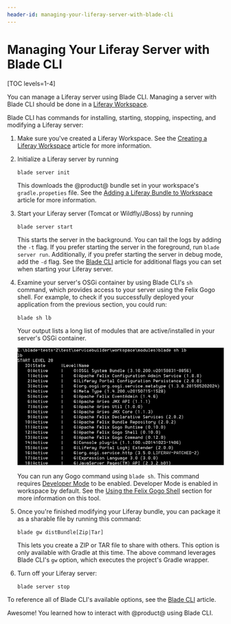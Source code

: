 ```yaml
---
header-id: managing-your-liferay-server-with-blade-cli
---
```


# Managing Your Liferay Server with Blade CLI

[TOC levels=1-4]

You can  manage a Liferay server using Blade CLI. Managing a server with Blade
CLI should be done in a 
[Liferay Workspace](/docs/7-2/reference/-/knowledge_base/reference/liferay-workspace).

Blade CLI has commands for installing, starting, stopping, inspecting, and
modifying a Liferay server:

1.  Make sure you've created a Liferay Workspace. See the
    [Creating a Liferay Workspace](/docs/7-2/reference/-/knowledge_base/reference/creating-a-liferay-workspace#blade-cli)
    article for more information.

2.  Initialize a Liferay server by running

        blade server init

    This downloads the @product@ bundle set in your workspace's
    `gradle.propeties` file. See the
    [Adding a Liferay Bundle to Workspace](/docs/7-2/reference/-/knowledge_base/reference/adding-a-liferay-bundle-to-workspace)
    article for more information.

3.  Start your Liferay server (Tomcat or Wildfly/JBoss) by running

        blade server start

    This starts the server in the background. You can tail the logs by adding
    the `-t` flag. If you prefer starting the server in the foreground, run
    `blade server run`. Additionally, if you prefer starting the server in debug
    mode, add the `-d` flag. See the
    [Blade CLI](/docs/7-2/reference/-/knowledge_base/reference/blade-cli) article for
    additional flags you can set when starting your Liferay server.

4.  Examine your server's OSGi container by using Blade CLI's `sh` command,
    which provides access to your server using the Felix Gogo shell. For
    example, to check if you successfully deployed your application from the
    previous section, you could run:

        blade sh lb

    Your output lists a long list of modules that are active/installed in your
    server's OSGi container.

    ![Figure 1: Blade CLI accesses the Gogo shell script to run the `lb` command.](../../../images/blade-sh.png)

    You can run any Gogo command using `blade sh`. This command requires
    [Developer Mode](/docs/7-2/frameworks/-/knowledge_base/frameworks/using-developer-mode-with-themes#setting-developer-mode-for-your-server-using-portal-developer-properties)
    to be enabled. Developer Mode is enabled in workspace by default. See the
    [Using the Felix Gogo Shell](/docs/7-2/reference/-/knowledge_base/reference/using-the-felix-gogo-shell)
    section for more information on this tool.

5.  Once you're finished modifying your Liferay bundle, you can package it as a
    sharable file by running this command:

        blade gw distBundle[Zip|Tar]

    This lets you create a ZIP or TAR file to share with others. This option is
    only available with Gradle at this time. The above command leverages Blade
    CLI's `gw` option, which executes the project's Gradle wrapper.

    <!-- TODO: Add way for producing a distributable workspace using Blade, when
    available. It can only be done currently with ./gradlew distBundle[Zip|Tar].
    -->

6.  Turn off your Liferay server:

        blade server stop

To reference all of Blade CLI's available options, see the
[Blade CLI](/docs/7-2/reference/-/knowledge_base/reference/blade-cli) article.

Awesome! You learned how to interact with @product@ using Blade CLI.
